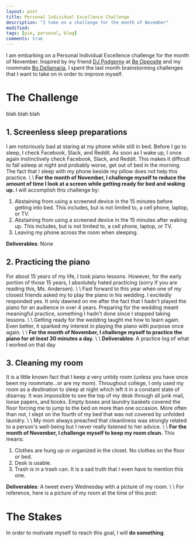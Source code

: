 ```yaml
---
layout: post
title: Personal Individual Excellence Challenge
description: "I take on a challenge for the month of November"
modified: 
tags: [pie, personal, blog]
comments: true
---
```


I am embarking on a Personal Individual Excellence challenge for the month of November. Inspired by my friend [DJ Podgorny](#) at [Be Opposite](#) and my roommate [Bo Dellamaria](#), I spent the last month brainstorming challenges that I want to take on in order to improve myself. 

# The Challenge

blah blah blah

## 1. Screenless sleep preparations

I am notoriously bad at staring at my phone while still in bed. Before I go to sleep, I check Facebook, Slack, and Reddit. As soon as I wake up, I once again instinctively check Facebook, Slack, and Reddit. This makes it difficult to fall asleep at night and probably worse, get out of bed in the morning. The fact that I sleep with my phone beside my pillow does not help this practice. 
\\
\\
**For the month of November, I challenge myself to reduce the amount of time I look at a screen while getting ready for bed and waking up.** I will accomplish this challenge by:

1. Abstaining from using a screened device in the 15 minutes before getting into bed. This includes, but is not limited to, a cell phone, laptop, or TV.
2. Abstaining from using a screened device in the 15 minutes after waking up. This includes, but is not limited to, a cell phone, laptop, or TV.
3. Leaving my phone across the room when sleeping.

**Deliverables**: None

## 2. Practicing the piano

For about 15 years of my life, I took piano lessons. However, for the early portion of those 15 years, I absolutely hated practicing (sorry if you are reading this, Ms. Andersen). 
\\
\\
Fast forward to this year when one of my closest friends asked my to play the piano in his wedding. I excitedly responded yes. It only dawned on me after the fact that I hadn't played the piano for an audience in over 4 years. Preparing for the wedding meant meaningful practice, something I hadn't done since I stopped taking lessons.
\\
\\
Getting ready for the wedding taught me how to learn again. Even better, it sparked my interest in playing the piano with purpose once again.
\\
\\
**For the month of November, I challenge myself to practice the piano for *at least* 30 minutes a day.**
\\
\\
**Deliverables**: A practice log of what I worked on that day

## 3. Cleaning my room

It is a little known fact that I keep a very untidy room (unless you have once been my roommate...or are my mom). Throughout college, I only used my room as a destination to sleep at night which left it in a constant state of disarray. It was impossible to see the top of my desk through all junk mail, loose papers, and books. Empty boxes and laundry baskets covered the floor forcing me to jump to the bed on more than one occasion. More often than not, I slept on the fourth of my bed that was not covered by unfolded laundry.
\\
\\
My mom always preached that cleanliness was strongly related to a person's well-being but I never really listened to her advice. 
\\
\\
**For the month of November, I challenge myself to keep my room clean.** This means:

1. Clothes are hung up or organized in the closet. No clothes on the floor or bed.
2. Desk is usable.
3. Trash is in a trash can. It is a sad truth that I even have to mention this one.

**Deliverables**: A tweet every Wednesday with a picture of my room.
\\
\\
For reference, here is a picture of my room at the time of this post:

# The Stakes

In order to motivate myself to reach this goal, I will **do something**. 

